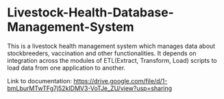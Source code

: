 # Livestock-Health-Database-Management-System
This is a livestock health management system which manages data about stockbreeders, vaccination and other functionalities. It depends on integration across the modules of ETL(Extract, Transform, Load) scripts to load data from one application to another.

Link to documentation: https://drive.google.com/file/d/1-bmLburMTwTFg7j52kIDMV3-VoTJe_ZU/view?usp=sharing
